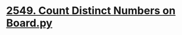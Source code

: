 # [2549. Count Distinct Numbers on Board.py](https://leetcode.com/problems/count-distinct-numbers-on-board/description/)